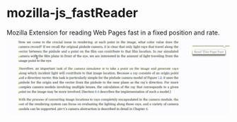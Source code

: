 # mozilla-js_fastReader
Mozilla Extension for reading Web Pages fast in a fixed position and rate.
![](preview.gif)
